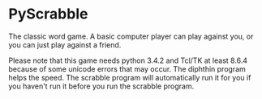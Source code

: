 # PyScrabble
The classic word game. A basic computer player can play against you, or you can just play against a friend.

Please note that this game needs python 3.4.2 and Tcl/TK at least 8.6.4 because of some unicode errors that may occur.
The diphthin program helps the speed. The scrabble program will automatically run it for you if you haven't run it before you run the scrabble program.
